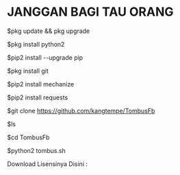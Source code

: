 # JANGGAN BAGI TAU ORANG

$pkg update && pkg upgrade

$pkg install python2

$pip2 install --upgrade pip

$pkg install git

$pip2 install mechanize

$pip2 install requests

$git clone https://github.com/kangtempe/TombusFb

$ls

$cd TombusFb

$python2 tombus.sh


Download Lisensinya Disini : 
